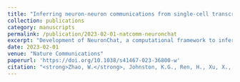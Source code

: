 ```yaml
---
title: "Inferring neuron-neuron communications from single-cell transcriptomics through NeuronChat"
collection: publications
category: manuscripts
permalink: /publication/2023-02-01-natcomm-neuronchat
excerpt: "Development of NeuronChat, a computational framework to infer neuron–neuron communication from single-cell transcriptomics."
date: 2023-02-01
venue: "Nature Communications"
paperurl: 'https://doi.org/10.1038/s41467-023-36800-w'
citation: "<strong>Zhao, W.</strong>, Johnston, K.G., Ren, H., Xu, X., and Nie, Q. (2023). \"Inferring neuron–neuron communications from single-cell transcriptomics through NeuronChat.\" <i>Nature Communications</i> 14, 1128."
---
```


